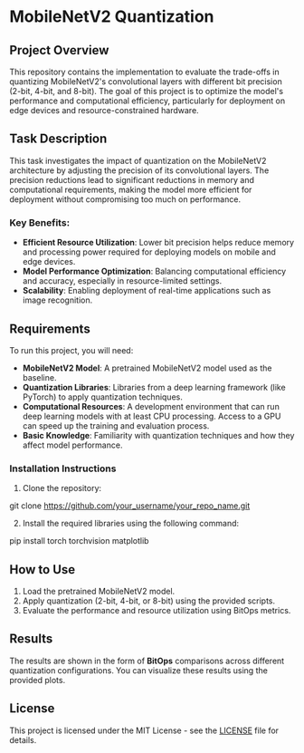 # MobileNetV2 Quantization

## Project Overview

This repository contains the implementation to evaluate the trade-offs in quantizing MobileNetV2's convolutional layers with different bit precision (2-bit, 4-bit, and 8-bit). The goal of this project is to optimize the model's performance and computational efficiency, particularly for deployment on edge devices and resource-constrained hardware.

## Task Description

This task investigates the impact of quantization on the MobileNetV2 architecture by adjusting the precision of its convolutional layers. The precision reductions lead to significant reductions in memory and computational requirements, making the model more efficient for deployment without compromising too much on performance.

### Key Benefits:
- **Efficient Resource Utilization**: Lower bit precision helps reduce memory and processing power required for deploying models on mobile and edge devices.
- **Model Performance Optimization**: Balancing computational efficiency and accuracy, especially in resource-limited settings.
- **Scalability**: Enabling deployment of real-time applications such as image recognition.

## Requirements

To run this project, you will need:
- **MobileNetV2 Model**: A pretrained MobileNetV2 model used as the baseline.
- **Quantization Libraries**: Libraries from a deep learning framework (like PyTorch) to apply quantization techniques.
- **Computational Resources**: A development environment that can run deep learning models with at least CPU processing. Access to a GPU can speed up the training and evaluation process.
- **Basic Knowledge**: Familiarity with quantization techniques and how they affect model performance.

### Installation Instructions

1. Clone the repository:

git clone https://github.com/your_username/your_repo_name.git



2. Install the required libraries using the following command:

pip install torch torchvision matplotlib



## How to Use

1. Load the pretrained MobileNetV2 model.
2. Apply quantization (2-bit, 4-bit, or 8-bit) using the provided scripts.
3. Evaluate the performance and resource utilization using BitOps metrics.

## Results

The results are shown in the form of **BitOps** comparisons across different quantization configurations. You can visualize these results using the provided plots.

## License

This project is licensed under the MIT License - see the [LICENSE](LICENSE) file for details.


